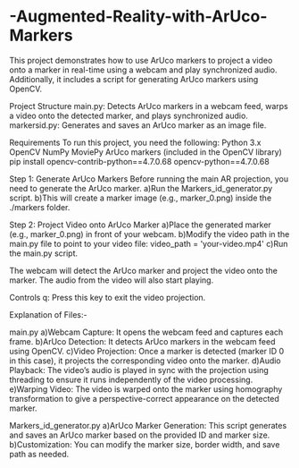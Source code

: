 # -Augmented-Reality-with-ArUco-Markers
This project demonstrates how to use ArUco markers to project a video onto a marker in real-time using a webcam and play synchronized audio. Additionally, it includes a script for generating ArUco markers using OpenCV.

Project Structure
main.py: Detects ArUco markers in a webcam feed, warps a video onto the detected marker, and plays synchronized audio.
markersid.py: Generates and saves an ArUco marker as an image file.

Requirements
To run this project, you need the following:
Python 3.x
OpenCV
NumPy
MoviePy
ArUco markers (included in the OpenCV library)
pip install opencv-contrib-python==4.7.0.68 opencv-python==4.7.0.68

Step 1: Generate ArUco Markers
Before running the main AR projection, you need to generate the ArUco marker.
a)Run the Markers_id_generator.py script.
b)This will create a marker image (e.g., marker_0.png) inside the ./markers folder.

Step 2: Project Video onto ArUco Marker
a)Place the generated marker (e.g., marker_0.png) in front of your webcam.
b)Modify the video path in the main.py file to point to your video file: video_path = 'your-video.mp4'
c)Run the main.py script.

The webcam will detect the ArUco marker and project the video onto the marker. The audio from the video will also start playing.

Controls
q: Press this key to exit the video projection.

Explanation of Files:-

main.py
a)Webcam Capture: It opens the webcam feed and captures each frame.
b)ArUco Detection: It detects ArUco markers in the webcam feed using OpenCV.
c)Video Projection: Once a marker is detected (marker ID 0 in this case), it projects the corresponding video onto the marker.
d)Audio Playback: The video’s audio is played in sync with the projection using threading to ensure it runs independently of the video processing.
e)Warping Video: The video is warped onto the marker using homography transformation to give a perspective-correct appearance on the detected marker.

Markers_id_generator.py
a)ArUco Marker Generation: This script generates and saves an ArUco marker based on the provided ID and marker size.
b)Customization: You can modify the marker size, border width, and save path as needed.
